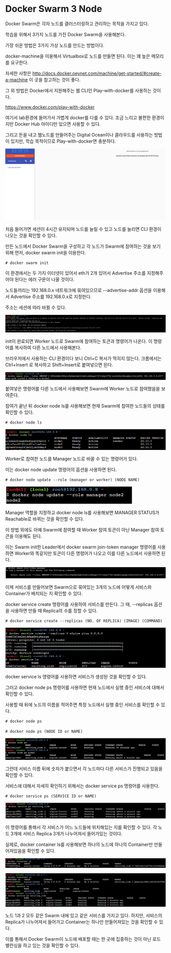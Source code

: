 # Docker Swarm 3 Node

Docker Swarm은 각자 노드를 클러스터링하고 관리하는 목적을 가지고 있다.

학습을 위해서 3가지 노드를 가진 Docker Swarm을 사용해본다.

가장 쉬운 방법은 3가지 가상 노드를 만드는 방법이다.

docker-machine을 이용해서 Virtualbox로 노드를 만들면 된다. 이는 꽤 높은 메모리를 요구한다.

자세한 사항은 http://docs.docker.oeynet.com/machine/get-started/#create-a-machine 이 곳을 참고하는 것이 좋다.

그 외 방법은 Docker에서 지원해주는 웹 CLI인 Play-with-docker를 사용하는 것이다. 

https://www.docker.com/play-with-docker

여기서 lab환경에 들어가서 가볍게 docker를 다룰 수 있다. 조금 느리고 불편한 환경이지만 Docker Hub 아이디만 있으면 사용할 수 있다.

그리고 돈을 내고 웹노드를 만들어주는 Digital Ocean이나 클라우드를 사용하는 방법이 있지만, 학습 목적이므로 Play-with-docker면 충분하다.

![image1](https://github.com/kjo26619/Docker/blob/main/Chapter6/Image/3swarm1.PNG)

처음 들어가면 세션이 4시간 유지되며 노드를 늘릴 수 있고 노드를 늘리면 CLI 환경이 나오는 것을 확인할 수 있다.

만든 노드에서 Docker Swarm을 구성하고 각 노드가 Swarm에 참여하는 것을 보기 위해 먼저, docker swarm init을 이용한다.

```
# docker swarm init
```

이 환경에서는 두 가지 이더넷이 있어서 eth가 2개 있어서 Advertise 주소를 지정해주어야 된다는 에러 구문이 나올 것이다. 

노드들끼리는 192.168.0.x 네트워크에 묶여있으므로 --advertise-addr 옵션을 이용해서 Advertise 주소를 192.168.0.x로 지정한다. 

주소는 세션에 따라 바뀔 수 있다.

![image2](https://github.com/kjo26619/Docker/blob/main/Chapter6/Image/3swarm2.PNG)

init이 완료되면 Worker 노드로 Swarm에 참여하는 토큰과 명령어가 나온다. 이 명령어를 복사하여 다른 노드에서 사용해본다.

브라우저에서 사용하는 CLI 환경이다 보니 Ctrl+C 복사가 먹히지 않는다. 크롬에서는 Ctrl+Insert 로 복사하고 Shift+Insert로 붙여넣으면 된다.

![image3](https://github.com/kjo26619/Docker/blob/main/Chapter6/Image/3swarm3.PNG)

붙여넣은 명령어를 다른 노드에서 사용해보면 Swarm에 Worker 노드로 참여했음을 보여준다.

참여가 끝난 뒤 docker node ls를 사용해보면 현재 Swarm에 참여한 노드들의 상태를 확인할 수 있다.

```
# docker node ls
```

![image4](https://github.com/kjo26619/Docker/blob/main/Chapter6/Image/3swarm4.PNG)

Worker로 참여한 노드를 Manager 노드로 바꿀 수 있는 명령어가 있다.

이는 docker node update 명령어의 옵션을 사용하면 된다.

```
# docker node update --role (manager or worker) (NODE NAME)
```

![image5](https://github.com/kjo26619/Docker/blob/main/Chapter6/Image/3swarm5.PNG)

Manager 역할을 지정하고 docker node ls를 사용해보면 MANAGER STATUS가 Reachable로 바뀌는 것을 확인할 수 있다.

이 방법 외에도 아예 Swarm에 참여할 때 Worker 참여 토큰이 아닌 Manager 참여 토큰을 이용해도 된다.

이는 Swarm init한 Leader에서 docker swarm join-token manager 명령어를 사용하면 Worker와 똑같지만 토큰이 다른 명령어가 나오고 이를 다른 노드에서 사용하면 된다.

![image6](https://github.com/kjo26619/Docker/blob/main/Chapter6/Image/3swarm6.PNG)

이제 서비스를 만들어보면 Swarm으로 묶여있는 3개의 노드에 어떻게 서비스와 Container가 배치되는 지 확인할 수 있다.

docker service create 명령어를 사용하여 서비스를 만든다. 그 때, --replicas 옵션을 사용하면 만들 때 Replica의 수를 정할 수 있다.

```
# docker service create --replicas (NO. OF REPLICA) (IMAGE) (COMMAND)
```

![image7](https://github.com/kjo26619/Docker/blob/main/Chapter6/Image/3swarm7.PNG)

docker service ls 명령어를 사용하면 서비스가 생성된 것을 확인할 수 있다.

그러고 docker node ps 명령어를 사용하면 현재 노드에서 실행 중인 서비스에 대해서 확인할 수 있다.

사용할 때 뒤에 노드의 이름을 적어주면 특정 노드에서 실행 중인 서비스를 확인할 수 있다.

```
# docker node ps

# docker node ps (NODE ID or NAME)
```

![image8](https://github.com/kjo26619/Docker/blob/main/Chapter6/Image/3swarm8.PNG)

그런데 서비스 이름 뒤에 숫자가 붙으면서 각 노드마다 다른 서비스가 진행되고 있음을 확인할 수 있다.

서비스에 대해서 자세히 확인하기 위해서는 docker service ps 명령어를 사용한다.

```
# docker service ps (SERVICE ID or NAME)
```

![image9](https://github.com/kjo26619/Docker/blob/main/Chapter6/Image/3swarm9.PNG)

이 명령어를 통해서 각 서비스가 어느 노드들에 위치해있는 지를 확인할 수 있다. 각 노드 3개에 서비스 Replica 3개가 나누어져서 들어가있는 것이다.

실제로, docker container ls를 사용해보면 하나의 노드에 하나의 Container만 만들어져있음을 확인할 수 있다.

![image10](https://github.com/kjo26619/Docker/blob/main/Chapter6/Image/3swarm10.PNG)

![image11](https://github.com/kjo26619/Docker/blob/main/Chapter6/Image/3swarm11.PNG)

노드 1과 2 모두 같은 Swarm 내에 있고 같은 서비스를 가지고 있다. 하지만, 서비스의 Replica가 나누어져서 들어가고 Container는 하나만 만들어져있는 것을 확인할 수 있다.

이를 통해서 Docker Swarm이 노드에 배포할 때는 한 곳에 집중하는 것이 아닌 로드 밸런싱을 하고 있는 것을 확인할 수 있다. 
